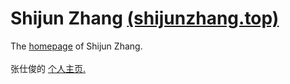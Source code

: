 # Shijun Zhang [(shijunzhang.top)](https://www.shijunzhang.top)
The <a href="https://www.shijunzhang.top">homepage</a> of Shijun Zhang. 
<br> <br>
张仕俊的 <a href="https://www.shijunzhang.top">个人主页.</a>
